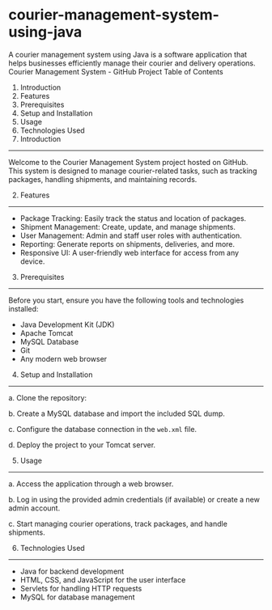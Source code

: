 # courier-management-system-using-java
A courier management system using Java is a software application that helps businesses efficiently manage their courier and delivery operations. 
Courier Management System - GitHub Project
Table of Contents
1. Introduction
2. Features
3. Prerequisites
4. Setup and Installation
5. Usage
6. Technologies Used
1. Introduction
-----------------
Welcome to the Courier Management System project hosted on GitHub. This system is designed to manage courier-related tasks, such as tracking packages, handling shipments, and maintaining records.

2. Features
-----------------
- Package Tracking: Easily track the status and location of packages.
- Shipment Management: Create, update, and manage shipments.
- User Management: Admin and staff user roles with authentication.
- Reporting: Generate reports on shipments, deliveries, and more.
- Responsive UI: A user-friendly web interface for access from any device.

3. Prerequisites
-----------------
Before you start, ensure you have the following tools and technologies installed:
- Java Development Kit (JDK)
- Apache Tomcat
- MySQL Database
- Git
- Any modern web browser

4. Setup and Installation
-----------------
a. Clone the repository:

b. Create a MySQL database and import the included SQL dump.

c. Configure the database connection in the `web.xml` file.

d. Deploy the project to your Tomcat server.

5. Usage
-----------------
a. Access the application through a web browser.

b. Log in using the provided admin credentials (if available) or create a new admin account.

c. Start managing courier operations, track packages, and handle shipments.

6. Technologies Used
-----------------
- Java for backend development
- HTML, CSS, and JavaScript for the user interface
- Servlets for handling HTTP requests
- MySQL for database management


